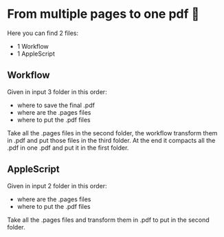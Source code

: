 # From multiple pages to one pdf :page_facing_up:

Here you can find 2 files:
- 1 Workflow
- 1 AppleScript

## Workflow
Given in input 3 folder in this order:
- where to save the final .pdf
- where are the .pages files
- where to put the .pdf files  

Take all the .pages files in the second folder, the workflow transform them in .pdf and put those files in the third folder.
At the end it compacts all the .pdf in one .pdf and put it in the first folder.

## AppleScript
Given in input 2 folder in this order:
- where are the .pages files
- where to put the .pdf files

Take all the .pages files and transform them in .pdf to put in the second folder.
